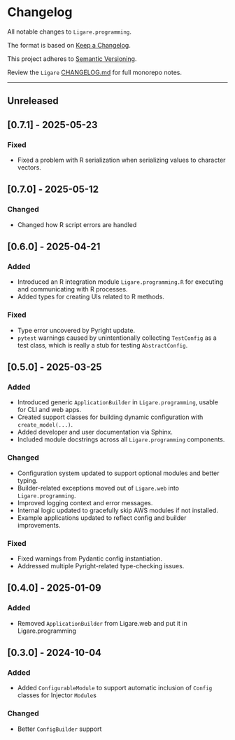 # Changelog

All notable changes to `Ligare.programming`.

The format is based on [Keep a Changelog](https://keepachangelog.com/en/1.1.0/).

This project adheres to [Semantic Versioning](https://semver.org/spec/v2.0.0.html).

Review the `Ligare` [CHANGELOG.md](https://github.com/uclahs-cds/Ligare/blob/main/CHANGELOG.md) for full monorepo notes.

---
## Unreleased

## [0.7.1] - 2025-05-23
### Fixed
- Fixed a problem with R serialization when serializing values to character vectors.

## [0.7.0] - 2025-05-12
### Changed
- Changed how R script errors are handled

## [0.6.0] - 2025-04-21
### Added
- Introduced an R integration module `Ligare.programming.R` for executing and communicating with R processes.
- Added types for creating UIs related to R methods.

### Fixed
- Type error uncovered by Pyright update.
- `pytest` warnings caused by unintentionally collecting `TestConfig` as a test class, which is really a stub for testing `AbstractConfig`.

## [0.5.0] - 2025-03-25
### Added
- Introduced generic `ApplicationBuilder` in `Ligare.programming`, usable for CLI and web apps.
- Created support classes for building dynamic configuration with `create_model(...)`.
- Added developer and user documentation via Sphinx.
- Included module docstrings across all `Ligare.programming` components.

### Changed
- Configuration system updated to support optional modules and better typing.
- Builder-related exceptions moved out of `Ligare.web` into `Ligare.programming`.
- Improved logging context and error messages.
- Internal logic updated to gracefully skip AWS modules if not installed.
- Example applications updated to reflect config and builder improvements.

### Fixed
- Fixed warnings from Pydantic config instantiation.
- Addressed multiple Pyright-related type-checking issues.

## [0.4.0] - 2025-01-09
### Added
* Removed `ApplicationBuilder` from Ligare.web and put it in Ligare.programming

## [0.3.0] - 2024-10-04
### Added
* Added `ConfigurableModule` to support automatic inclusion of `Config` classes for Injector `Module`s

### Changed
* Better `ConfigBuilder` support
